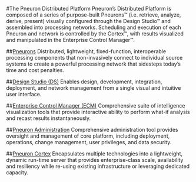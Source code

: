 #The Pneuron Distributed Platform 
Pneuron’s Distributed Platform is composed of a series of purpose-built Pneurons™ (i.e. retrieve, analyze, derive, present) visually configured through the Design Studio™ and assembled into processing networks. Scheduling and execution of each Pneuron and network is controlled by the Cortex™, with results visualized and manipulated in the Enterprise Control Manager™.

##[Pneurons](DesignStudio/PneuronDescriptions)
Distributed, lightweight, fixed-function, interoperable processing components that non-invasively connect to individual source systems to create a powerful processing network that sidesteps today’s time and cost penalties.

##[Design Studio (DS)](DesignStudio/DesignStudioGuide)
Enables design, development, integration, deployment,
and network management from a single visual and intuitive user interface.

##[Enterprise Control Manager (ECM)](EnterpriseControlManager/EnterpriseControlManagerGuide)
Comprehensive suite of intelligence visualization
tools that provide interactive ability to perform
what-if analysis and recast results instantaneously.

##[Pneuron Administration](Administration/AdministrationGuide)
Comprehensive administration tool provides oversight and management of core platform, including deployment, operations, change management, user privileges, and data security.

##[Pneuron Cortex](PneuronArchitecture/PneuronArchitecture)
Encapsulates multiple technologies into a lightweight, dynamic run-time server that provides enterprise-class
scale, availability and resiliency while re-using existing infrastructure or leveraging dedicated capacity.
